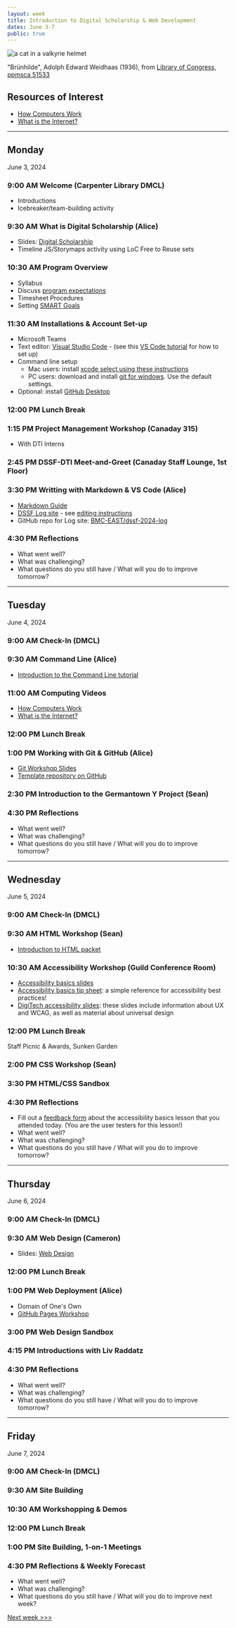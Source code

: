 ```yaml
---
layout: week
title: Introduction to Digital Scholarship & Web Development
dates: June 3-7
public: true
---
```


![a cat in a valkyrie helmet](https://tile.loc.gov/storage-services/service/pnp/ppmsca/51500/51533r.jpg)

"Brünhilde", Adolph Edward Weidhaas (1936), from [Library of Congress, ppmsca 51533](https://www.loc.gov/resource/ppmsca.51533/)

## Resources of Interest
- [How Computers Work](https://www.khanacademy.org/computing/code-org/computers-and-the-internet/how-computers-work/v/khan-academy-and-codeorg-introducing-how-computers-work)
- [What is the Internet?](https://www.youtube.com/watch?v=Dxcc6ycZ73M&list=PLzdnOPI1iJNfMRZm5DDxco3UdsFegvuB7&t=3s)

---

## Monday
June 3, 2024

### 9:00 AM Welcome (Carpenter Library DMCL)
- Introductions
- Icebreaker/team-building activity

### 9:30 AM What is Digital Scholarship (Alice)
- Slides: [Digital Scholarship](https://brynmawr-my.sharepoint.com/:p:/g/personal/amcgrath1_brynmawr_edu/EZMYcvVDa0pGid-DiYQf90gBhr1iLLXUdMQ2RGklIwpt1Q?e=Dz1ys2)
- Timeline JS/Storymaps activity using LoC Free to Reuse sets

### 10:30 AM Program Overview
- Syllabus
- Discuss [program expectations](../expectations.md)
- Timesheet Procedures
- Setting [SMART Goals](../resources/smart-goals.md)

### 11:30 AM Installations & Account Set-up
- Microsoft Teams
- Text editor: [Visual Studio Code](https://code.visualstudio.com/) - (see this [VS Code tutorial](https://code.visualstudio.com/docs/introvideos/basics) for how to set up)
- Command line setup
  - Mac users: install [xcode select using these instructions](https://www.freecodecamp.org/news/install-xcode-command-line-tools/)
  - PC users: download and install [git for windows](https://git-scm.com/downloads). Use the default settings.
- Optional: install [GitHub Desktop](https://desktop.github.com/)

### 12:00 PM Lunch Break

### 1:15 PM Project Management Workshop (Canaday 315)
- With DTI Interns

### 2:45 PM DSSF-DTI Meet-and-Greet (Canaday Staff Lounge, 1st Floor)

### 3:30 PM Writting with Markdown & VS Code (Alice)
- [Markdown Guide](https://www.markdownguide.org/cheat-sheet/)
- [DSSF Log site](https://laughing-adventure-mzmw737.pages.github.io/) - see [editing instructions](https://laughing-adventure-mzmw737.pages.github.io/instructions.html)
- GitHub repo for Log site: [BMC-EAST/dssf-2024-log](https://github.com/BMC-EAST/dssf-2024-log)

### 4:30 PM Reflections
- What went well?
- What was challenging?
- What questions do you still have / What will you do to improve tomorrow?

---

## Tuesday
June 4, 2024

### 9:00 AM Check-In (DMCL)

### 9:30 AM Command Line (Alice)
- [Introduction to the Command Line tutorial](https://digbmc.github.io/command-line/)

### 11:00 AM Computing Videos
- [How Computers Work](https://www.khanacademy.org/computing/code-org/computers-and-the-internet/how-computers-work/v/khan-academy-and-codeorg-introducing-how-computers-work)
- [What is the Internet?](https://www.youtube.com/watch?v=Dxcc6ycZ73M&list=PLzdnOPI1iJNfMRZm5DDxco3UdsFegvuB7&t=3s)

### 12:00 PM Lunch Break

### 1:00 PM Working with Git & GitHub (Alice)
- [Git Workshop Slides](https://alicemcgrath.digital.brynmawr.edu/pres/git-hub.html)
- [Template repository on GitHub](https://github.com/digbmc/git-hub-ws)

### 2:30 PM Introduction to the Germantown Y Project (Sean)

### 4:30 PM Reflections
- What went well?
- What was challenging?
- What questions do you still have / What will you do to improve tomorrow?

---

## Wednesday
June 5, 2024

### 9:00 AM Check-In (DMCL)

### 9:30 AM HTML Workshop (Sean)
- [Introduction to HTML packet](../resources/POGIL_HTML_Introduction.pdf)

### 10:30 AM Accessibility Workshop (Guild Conference Room)
- [Accessibility basics slides](https://brynmawr-my.sharepoint.com/:p:/g/personal/gcipressi_brynmawr_edu/ERuA_1EbcOlNo6cPD-1pn-wBJe05WdVCZw_eYN2pFpbBeg?wdLOR=c70B476B4-5F02-AD4F-A81F-CAB3BC07F0A4)
- [Accessibility basics tip sheet](https://brynmawr-my.sharepoint.com/:w:/g/personal/gcipressi_brynmawr_edu/EaDsR7dzDNpIp4jyyLj_mFEBAuCh1CGK18Wg_ai-iDQgXQ?wdLOR=c07C064CF-D7F4-8841-A34B-040FE8B96F09): a simple reference for accessibility best practices!
- [DigiTech accessibility slides](https://brynmawr-my.sharepoint.com/:p:/g/personal/gcipressi_brynmawr_edu/ES7Qj1VeJs5Oo8HpkTv72nsBQK_fBUs7xh9M2e8ZnHOong?wdLOR=cA20F1AEC-2190-D049-9DB0-0AB986B5BE7E): these slides include information about UX and WCAG, as well as material about universal design
  
### 12:00 PM Lunch Break
Staff Picnic & Awards, Sunken Garden

### 2:00 PM CSS Workshop (Sean)

### 3:30 PM  HTML/CSS Sandbox

### 4:30 PM Reflections
- Fill out a [feedback form](https://forms.office.com/pages/responsepage.aspx?id=exFLyWNh_UeT-LgAGASub4wlUZ3jbc9BsV9nUYfQm7BUNEdVUUxVSzNaN0ZOUzNQMlg4U01PS1RBNS4u) about the accessibility basics lesson that you attended today. (You are the user testers for this lesson!)
- What went well?
- What was challenging?
- What questions do you still have / What will you do to improve tomorrow?

---

## Thursday
June 6, 2024

### 9:00 AM Check-In (DMCL)

### 9:30 AM Web Design (Cameron)
- Slides: [Web Design](https://www.canva.com/design/DAGGn2ljFYA/j3eR25VHhG78GWnh6Anhow/view?utm_content=DAGGn2ljFYA&utm_campaign=designshare&utm_medium=link&utm_source=editor)

### 12:00 PM Lunch Break

### 1:00 PM Web Deployment (Alice)
- Domain of One's Own
- [GitHub Pages Workshop](https://github.com/tri-cods/github-pages)

### 3:00 PM Web Design Sandbox

### 4:15 PM Introductions with Liv Raddatz 

### 4:30 PM Reflections
- What went well?
- What was challenging?
- What questions do you still have / What will you do to improve tomorrow?

---

## Friday
June 7, 2024

### 9:00 AM Check-In (DMCL)

### 9:30 AM Site Building

### 10:30 AM Workshopping & Demos

### 12:00 PM Lunch Break

### 1:00 PM  Site Building, 1-on-1 Meetings

### 4:30 PM Reflections & Weekly Forecast
- What went well?
- What was challenging?
- What questions do you still have / What will you do to improve next week?

[Next week >>>](02-data)
